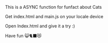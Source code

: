 This is a ASYNC function for funfact about Cats

Get index.html and main.js on your locale device

Open Index.html and give it a try :) 

Have fun 😺🐈‍⬛😻
